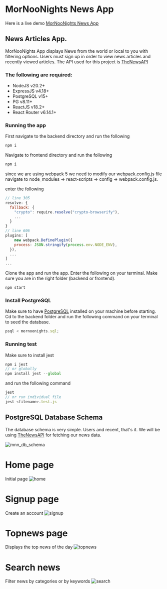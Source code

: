 # MorNooNights News App

Here is a live demo [MorNooNights News App](https://mornoonightsnews-39e07576b3dd.herokuapp.com)

## News Articles App.

MorNooNights App displays News from the world or local to you with filtering options.
Users must sign up in order to view news articles and recently viewed articles.
The API used for this project is [TheNewsAPI](https://www.thenewsapi.com)

### The following are required:

- NodeJS v20.2+
- ExpressJS v4.18+
- PostgreSQL v15+
- PG v8.11+
- ReactJS v18.2+
- React Router v6.14.1+

### Running the app

First navigate to the backend directory and run the following

```javascript
npm i
```

Navigate to frontend directory and run the following

```javascript
npm i

```

since we are using webpack 5 we need to modify our webpack.config.js file
navigate to node_modules -> react-scripts -> config -> webpack.config.js.

enter the following

```javascript
// line 305
resolve: {
  fallback: {
    "crypto": require.resolve("crypto-browserify"),
    ...
  }
}
// line 606
plugins: [
    new webpack.DefinePlugin({
    process: JSON.stringify(process.env.NODE_ENV),
  }),
  ...
]
...
```

Clone the app and run the app. Enter the following on your terminal. Make sure you are in the right folder (backend or frontend).

```javascript
npm start
```

### Install PostgreSQL

Make sure to have [PostgreSQL](https://www.postgresql.org) installed on your machine before starting. Cd to the backend folder and run the following command on your terminal to seed the database.

```javascript
psql < mornoonights.sql;
```

### Running test

Make sure to install jest

```javascript
npm i jest
// or globally
npm install jest --global
```

and run the following command

```javascript
jest
// or run individual file
jest <filename>.test.js
```

## PostgreSQL Database Schema

The database schema is very simple.
Users and recent, that's it.
We will be using [TheNewsAPI](https://www.thenewsapi.com) for fetching our news data.

![mnn_db_schema](https://github.com/eddieaviles357/MorNooNights/assets/45490047/a6a1b7cb-9cec-4d3d-940d-6f9d2cf084b0)

# Home page

Initial page
![home](https://github.com/eddieaviles357/MorNooNights/assets/45490047/511aaf84-e8bd-4530-a192-811b2da3b783)

# Signup page

Create an account
![signup](https://github.com/eddieaviles357/MorNooNights/assets/45490047/9fc4ff27-0a2e-4873-88fe-d8c7b1e98fc9)

# Topnews page

Displays the top news of the day
![topnews](https://github.com/eddieaviles357/MorNooNights/assets/45490047/6508b54c-2f01-494f-a750-b2fbd5c16c52)

# Search news

Filter news by categories or by keywords
![search](https://github.com/eddieaviles357/MorNooNights/assets/45490047/42f0d680-f79d-449b-bfa8-dc0c9734852f)
